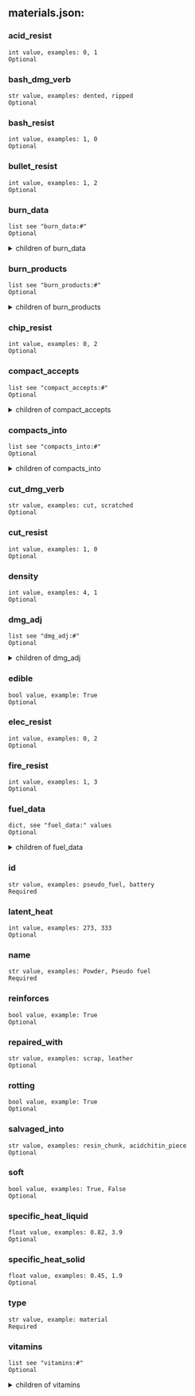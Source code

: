 
## materials.json:

### acid_resist 
 ```
 int value, examples: 0, 1
 Optional 
```

 ### bash_dmg_verb 

 ```
 str value, examples: dented, ripped
 Optional 
```


 ### bash_resist 

 ```
 int value, examples: 1, 0
 Optional 
```


 ### bullet_resist 

 ```
 int value, examples: 1, 2
 Optional 
```


 ### burn_data 

 ```
 list see "burn_data:#"
 Optional 
```


 <details> 
 <summary> children of burn_data </summary> 

 ### burn_data:# 

 ```
 dict see "burn_data:#:" values
 Required 
```


 <details> 
 <summary> children of burn_data:# </summary> 

 ### burn_data:#:// 

 ```
 str value, example: More like shattering than melting
 Optional 
```



 ### burn_data:#:burn 

 ```
 int value, examples: 1, 10
 Optional 
```



 ### burn_data:#:fuel 

 ```
 int value, examples: 1, 0
 Optional 
```



 ### burn_data:#:immune 

 ```
 bool value, example: True
 Optional 
```



 ### burn_data:#:smoke 

 ```
 int value, examples: 1, 2
 Optional 
```



 ### burn_data:#:volume_per_turn 

 ```
 str value, examples: 1250 ml, 2500 ml
 Optional 
```



 </details>
</summary>


 </details>
</summary>


 </details>
</summary>

 ### burn_products 

 ```
 list see "burn_products:#"
 Optional 
```


 <details> 
 <summary> children of burn_products </summary> 

 ### burn_products:# 

 ```
 list see "burn_products:#:#"
 Required 
```


 <details> 
 <summary> children of burn_products:# </summary> 

 ### burn_products:#:# 

 ```
 str value, examples: scrap, ash
 Required 
```



 </details>
</summary>


 </details>
</summary>


 </details>
</summary>

 ### chip_resist 

 ```
 int value, examples: 0, 2
 Optional 
```


 ### compact_accepts 

 ```
 list see "compact_accepts:#"
 Optional 
```


 <details> 
 <summary> children of compact_accepts </summary> 

 ### compact_accepts:# 

 ```
 str value, example: budget_steel
 Required 
```



 </details>
</summary>


 </details>
</summary>

 ### compacts_into 

 ```
 list see "compacts_into:#"
 Optional 
```


 <details> 
 <summary> children of compacts_into </summary> 

 ### compacts_into:# 

 ```
 str value, examples: material_aluminium_ingot, scrap_bronze
 Required 
```



 </details>
</summary>


 </details>
</summary>

 ### cut_dmg_verb 

 ```
 str value, examples: cut, scratched
 Optional 
```


 ### cut_resist 

 ```
 int value, examples: 1, 0
 Optional 
```


 ### density 

 ```
 int value, examples: 4, 1
 Optional 
```


 ### dmg_adj 

 ```
 list see "dmg_adj:#"
 Optional 
```


 <details> 
 <summary> children of dmg_adj </summary> 

 ### dmg_adj:# 

 ```
 str value, examples: lightly damaged, marked
 Required 
```



 </details>
</summary>


 </details>
</summary>

 ### edible 

 ```
 bool value, example: True
 Optional 
```


 ### elec_resist 

 ```
 int value, examples: 0, 2
 Optional 
```


 ### fire_resist 

 ```
 int value, examples: 1, 3
 Optional 
```


 ### fuel_data 

 ```
 dict, see "fuel_data:" values
 Optional 
```


 <details> 
 <summary> children of fuel_data </summary> 

 ### fuel_data:// 

 ```
 str value, examples: Roughly equivalent to LPG, Compressed gaseous hydrogen has 9.2 MJ/L.  This stuff has a very high energy density but is also bulky and explosive.
 Optional 
```



 ### fuel_data:energy 

 ```
 int value, examples: 1, 26
 Required 
```



 ### fuel_data:explosion_data 

 ```
 dict, see "fuel_data:explosion_data:" values
 Optional 
```


 <details> 
 <summary> children of fuel_data:explosion_data </summary> 

 ### fuel_data:explosion_data:chance_cold 

 ```
 int value, examples: 1000, 10
 Required 
```



 ### fuel_data:explosion_data:chance_hot 

 ```
 int value, examples: 20, 5
 Required 
```



 ### fuel_data:explosion_data:factor 

 ```
 float value, examples: 0.2, 1
 Required 
```



 ### fuel_data:explosion_data:fiery 

 ```
 bool value, examples: True, False
 Required 
```



 ### fuel_data:explosion_data:size_factor 

 ```
 float value, examples: 0.1, 0.15
 Required 
```



 ### fuel_data:perpetual 

 ```
 bool value, example: True
 Optional 
```



 ### fuel_data:pump_terrain 

 ```
 str value, examples: t_diesel_pump, t_jp8_pump
 Optional 
```



 </details>
</summary>


 </details>
</summary>

 ### id 

 ```
 str value, examples: pseudo_fuel, battery
 Required 
```


 ### latent_heat 

 ```
 int value, examples: 273, 333
 Optional 
```


 ### name 

 ```
 str value, examples: Powder, Pseudo fuel
 Required 
```


 ### reinforces 

 ```
 bool value, example: True
 Optional 
```


 ### repaired_with 

 ```
 str value, examples: scrap, leather
 Optional 
```


 ### rotting 

 ```
 bool value, example: True
 Optional 
```


 ### salvaged_into 

 ```
 str value, examples: resin_chunk, acidchitin_piece
 Optional 
```


 ### soft 

 ```
 bool value, examples: True, False
 Optional 
```


 ### specific_heat_liquid 

 ```
 float value, examples: 0.82, 3.9
 Optional 
```


 ### specific_heat_solid 

 ```
 float value, examples: 0.45, 1.9
 Optional 
```


 ### type 

 ```
 str value, example: material
 Required 
```


 ### vitamins 

 ```
 list see "vitamins:#"
 Optional 
```


 <details> 
 <summary> children of vitamins </summary> 

 ### vitamins:# 

 ```
 list see "vitamins:#:#"
 Required 
```


 <details> 
 <summary> children of vitamins:# </summary> 

 ### vitamins:#:# 

 ```
 str value, examples: calcium, vitB
 Required 
```



